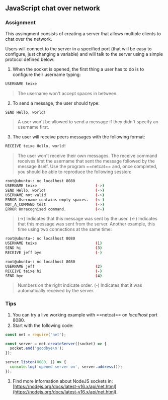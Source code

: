## JavaScript chat over network
### Assignment
This assingment consists of creating a server that allows multiple clients to chat over the network.

Users will connect to the server in a specified port (that will be easy to configure, just changing a variable) and will talk to the server using a simple protocol defined below:
1. When the socket is opened, the first thing a user has to do is to configure their username typing:
```bash
USERNAME teixe
```
> The username won't accept spaces in between.
2. To send a message, the user should type:
```bash
SEND Hello, world!
```
> A user won't be allowed to send a message if they didn`t specify an username first.
3. The user will receive peers messages with the following format:
```bash
RECEIVE teixe Hello, world!
```
> The user won't receive their own messages. The receive command receives first the username that sent the message followed by the message itself.
Use the program ==netcat== and, once completed, you should be able to reproduce the following session:
```bash
root@ubuntu~: nc localhost 8080
USERNAME teixe                          (->)
SEND Hello, world!                      (->)
USERNAME not valid                      (->)
ERROR Username contains empty spaces.   (<-)
NOT_A_COMMAND test                      (->)
ERROR Unrecognised command.             (<-)
```
> (->) Indicates that this message was sent by the user.
> (<-) Indicates that this message was sent from the server.
Another example, this time using two connections at the same time:
```bash
root@ubuntu~: nc localhost 8080
USERNAME teixe                          (1)
SEND hi                                 (3)
RECEIVE jeff bye                        (-)
```
```bash
root@ubuntu~: nc localhost 8080
USERNAME jeff                           (2)
RECEIVE teixe hi                        (-)
SEND bye                                (4)
```
> Numbers on the right indicate order.
> (-) Indicates that it was automatically received by the server.
### Tips
1. You can try a live working example with ==netcat== on *localhost* port 8080.
2. Start with the following code:
```javascript
const net = require('net');

const server = net.createServer((socket) => {
  socket.end('goodbye\n');
});

server.listen(8080, () => {
  console.log('opened server on', server.address());
});
```
3. Find more information about NodeJS sockets in: [https://nodejs.org/docs/latest-v16.x/api/net.html](https://nodejs.org/docs/latest-v16.x/api/net.html).
